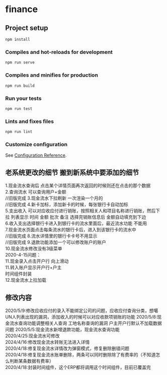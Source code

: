 # finance

## Project setup
```
npm install
```

### Compiles and hot-reloads for development
```
npm run serve
```

### Compiles and minifies for production
```
npm run build
```

### Run your tests
```
npm run test
```

### Lints and fixes files
```
npm run lint
```

### Customize configuration
See [Configuration Reference](https://cli.vuejs.org/config/).

## 老系统更改的细节  搬到新系统中要添加的细节
1.现金流水查询后  点击某个详情页面再次返回的时候则还在点击的那个数据<br/> 
2.查询流水  可以查询用户+金额<br/> //旧版完成
3.现金流水下拉刷新 一次渲染一个月的<br/> //旧版完成
4.新卡加标，添加新卡的时候，每张银行卡自动加标<br/>
5.支出收入 可以对应收应付进行销账，按照相关人和项目名称进行销账，然后下拉
列表显示 时间 金额 批次 备注 选择完销账信息后 金额自动填充到下边<br/>
6.收入支出选择银行卡进入到银行卡的流水里面后，最近流水功能 不能用<br/>
7.现金流水页面点击每条流水的银行卡后，进入到该银行卡的流水中<br/>//旧版完成
8.流水详情里的银行卡卡号不用显示<br/>  //旧版完成
9.退款功能添加一个可以修改账户的账户<br/>
10.现金流水修改没有3级菜单<br/>
2020-4-15问题：<br/>
11.现金录入点击开户行 向上滑动<br/>
11.转入账户显示开户行+户主<br/>
时间组件封装<br/>
12.现金流水上拉加载


## 修改内容
2020/5/9:修改应收应付的录入不能绑定公司的问题，应收应付查询分类，想噶UN人列表出现的漏洞，添加收入的时候可以对应收款项销账的功能
2020/5/8:现金流水查询功能调整相关人查询  工地名称查询的漏洞  户主开户行默认不加载数据问题 
2020/5/5:现金流水新增退款功能，现金流水查询功能<br/>
2020/4/25:现金流水可修改<br/>
2024/4/16:修改现金流水转账无法进入详情<br/>
2020/4/18:修复现金流水详情改为弹窗模式，修复删除删错问题<br/>
2020/4/18:修复现金流水账单删除，两条可以同时删除除了有费率的（不知道怎么判断某条数据有费率）<br/>
2020/4/18:封装时间组件，这个ERP都将调用这个时间组件，目前已覆盖完<br/>


